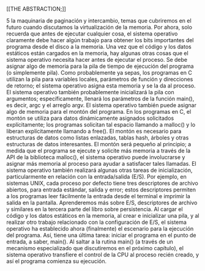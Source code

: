 [[THE ABSTRACTION;]]

5 la maquinaria de paginación y intercambio, temas que cubriremos en el futuro cuando discutamos la virtualización de la memoria. Por ahora, solo recuerda que antes de ejecutar cualquier cosa, el sistema operativo claramente debe hacer algún trabajo para obtener los bits importantes del programa desde el disco a la memoria. Una vez que el código y los datos estáticos están cargados en la memoria, hay algunas otras cosas que el sistema operativo necesita hacer antes de ejecutar el proceso. Se debe asignar algo de memoria para la pila de tiempo de ejecución del programa (o simplemente pila). Como probablemente ya sepas, los programas en C utilizan la pila para variables locales, parámetros de función y direcciones de retorno; el sistema operativo asigna esta memoria y se la da al proceso. El sistema operativo también probablemente inicializará la pila con argumentos; específicamente, llenará los parámetros de la función main(), es decir, argc y el arreglo argv. El sistema operativo también puede asignar algo de memoria para el montón del programa. En los programas en C, el montón se utiliza para datos dinámicamente asignados solicitados explícitamente; los programas solicitan tal espacio llamando a malloc() y lo liberan explícitamente llamando a free(). El montón es necesario para estructuras de datos como listas enlazadas, tablas hash, árboles y otras estructuras de datos interesantes. El montón será pequeño al principio; a medida que el programa se ejecute y solicite más memoria a través de la API de la biblioteca malloc(), el sistema operativo puede involucrarse y asignar más memoria al proceso para ayudar a satisfacer tales llamadas. El sistema operativo también realizará algunas otras tareas de inicialización, particularmente en relación con la entrada/salida (E/S). Por ejemplo, en sistemas UNIX, cada proceso por defecto tiene tres descriptores de archivo abiertos, para entrada estándar, salida y error; estos descriptores permiten a los programas leer fácilmente la entrada desde el terminal e imprimir la salida en la pantalla. Aprenderemos más sobre E/S, descriptores de archivo y similares en la tercera parte del libro sobre persistencia. Al cargar el código y los datos estáticos en la memoria, al crear e inicializar una pila, y al realizar otro trabajo relacionado con la configuración de E/S, el sistema operativo ha establecido ahora (finalmente) el escenario para la ejecución del programa. Así, tiene una última tarea: iniciar el programa en el punto de entrada, a saber, main(). Al saltar a la rutina main() (a través de un mecanismo especializado que discutiremos en el próximo capítulo), el sistema operativo transfiere el control de la CPU al proceso recién creado, y así el programa comienza su ejecución.
